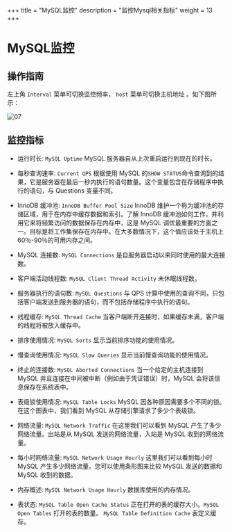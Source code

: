 ﻿+++
title = "MySQL监控"
description = "监控Mysql相关指标"
weight = 13
+++

# MySQL监控

## 操作指南

左上角 `Interval` 菜单可切换监控频率， `host` 菜单可切换主机地址 。如下图所示：

![07](/docs/user-guide/operating-manage/application-monitoring/image/mysql_template.png)

## 监控指标

 - 运行时长: `MySQL Uptime` MySQL 服务器自从上次重启运行到现在的时长。

 - 每秒查询速率: `Current QPS` 根据使用 MySQL 的`SHOW STATUS`命令查询到的结果，它是服务器在最后一秒内执行的语句数量。这个变量包含在存储程序中执行的语句，与 Questions 变量不同。

 - InnoDB 缓冲池: `InnoDB Buffer Pool Size` InnoDB 维护一个称为缓冲池的存储区域，用于在内存中缓存数据和索引。了解 InnoDB 缓冲池如何工作，并利用它来将频繁访问的数据保存在内存中，这是 MySQL 调优最重要的方面之一。目标是将工作集保存在内存中。在大多数情况下，这个值应该处于主机上60％-90％的可用内存之间。

 - MySQL 连接数: `MySQL Connections` 是自服务器启动以来同时使用的最大连接数。

 - 客户端活动线程数: `MySQL Client Thread Activity` 未休眠线程数。

 - 服务器执行的语句数: `MySQL Questions` 与 QPS 计算中使用的查询不同，只包括客户端发送到服务器的语句，而不包括存储程序中执行的语句。

 - 线程缓存: `MySQL Thread Cache` 当客户端断开连接时，如果缓存未满，客户端的线程将被放入缓存中。

 - 排序使用情况: `MySQL Sorts` 显示当前排序功能的使用情况。

 - 慢查询使用情况: `MySQL Slow Queries` 显示当前慢查询功能的使用情况。

 - 终止的连接数: `MySQL Aborted Connections` 当一个给定的主机连接到 MySQL 并且连接在中间被中断（例如由于凭证错误）时，MySQL 会将该信息保存在系统表中。

 - 表级锁使用情况: `MySQL Table Locks` MySQL 因各种原因需要多个不同的锁。在这个图表中，我们看到 MySQL 从存储引擎请求了多少个表级锁。

 - 网络流量: `MySQL Network Traffic` 在这里我们可以看到 MySQL 产生了多少网络流量。出站是从 MySQL 发送的网络流量，入站是 MySQL 收到的网络流量。

 - 每小时网络流量: `MySQL Network Usage Hourly` 这里我们可以看到每小时 MySQL 产生多少网络流量。您可以使用条形图来比较 MySQL 发送的数据和 MySQL 收到的数据。

 - 内存概述: `MySQL Network Usage Hourly` 数据库使用的内存情况。

 - 表状态: `MySQL Table Open Cache Status` 正在打开的表的缓存大小。`MySQL Open Tables` 打开的表的数量。 `MySQL Table Definition Cache`  表定义缓存。